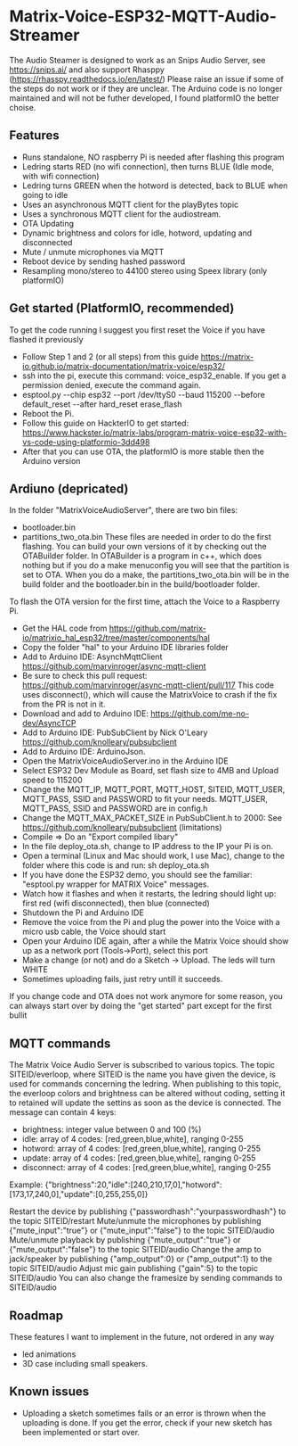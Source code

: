 # Matrix-Voice-ESP32-MQTT-Audio-Streamer

The Audio Steamer is designed to work as an Snips Audio Server, see https://snips.ai/ and also support Rhasppy (https://rhasspy.readthedocs.io/en/latest/)
Please raise an issue if some of the steps do not work or if they are unclear.
The Arduino code is no longer maintained and will not be futher developed, I found platformIO the better choise.

## Features

- Runs standalone, NO raspberry Pi is needed after flashing this program
- Ledring starts RED (no wifi connection), then turns BLUE (Idle mode, with wifi connection)
- Ledring turns GREEN when the hotword is detected, back to BLUE when going to idle
- Uses an asynchronous MQTT client for the playBytes topic
- Uses a synchronous MQTT client for the audiostream.
- OTA Updating
- Dynamic brightness and colors for idle, hotword, updating and disconnected
- Mute / unmute microphones via MQTT
- Reboot device by sending hashed password
- Resampling mono/stereo to 44100 stereo using Speex library (only platformIO)

## Get started (PlatformIO, recommended)

To get the code running I suggest you first reset the Voice if you have flashed it previously

- Follow Step 1 and 2 (or all steps) from this guide https://matrix-io.github.io/matrix-documentation/matrix-voice/esp32/
- ssh into the pi, execute this command: voice_esp32_enable. If you get a permission denied, execute the command again. 
- esptool.py --chip esp32 --port /dev/ttyS0 --baud 115200 --before default_reset --after hard_reset erase_flash
- Reboot the Pi.
- Follow this guide on HackterIO to get started: https://www.hackster.io/matrix-labs/program-matrix-voice-esp32-with-vs-code-using-platformio-3dd498
- After that you can use OTA, the platformIO is more stable then the Arduino version

## Ardiuno (depricated)

In the folder "MatrixVoiceAudioServer", there are two bin files:
- bootloader.bin
- partitions_two_ota.bin
These files are needed in order to do the first flashing. You can build your own versions of it by checking out the OTABuilder folder.
In OTABuilder is a program in c++, which does nothing but if you do a make menuconfig you will see that the partition is set to OTA.
When you do a make, the partitions_two_ota.bin will be in the build folder and the bootloader.bin in the build/bootloader folder.

To flash the OTA version for the first time, attach the Voice to a Raspberry Pi. 
- Get the HAL code from https://github.com/matrix-io/matrixio_hal_esp32/tree/master/components/hal
- Copy the folder "hal" to your Arduino IDE libraries folder
- Add to Arduino IDE: AsynchMqttClient https://github.com/marvinroger/async-mqtt-client
- Be sure to check this pull request: https://github.com/marvinroger/async-mqtt-client/pull/117
  This code uses disconnect(), which will cause the MatrixVoice to crash if the fix from the PR is not in it.
- Download and add to Arduino IDE: https://github.com/me-no-dev/AsyncTCP
- Add to Arduino IDE: PubSubClient by Nick O'Leary https://github.com/knolleary/pubsubclient
- Add to Arduino IDE: ArduinoJson.
- Open the MatrixVoiceAudioServer.ino in the Arduino IDE
- Select ESP32 Dev Module as Board, set flash size to 4MB and Upload speed to 115200
- Change the MQTT_IP, MQTT_PORT, MQTT_HOST, SITEID, MQTT_USER, MQTT_PASS, SSID and PASSWORD to fit your needs. MQTT_USER, MQTT_PASS, SSID and PASSWORD are in config.h
- Change the MQTT_MAX_PACKET_SIZE in PubSubClient.h to 2000: See https://github.com/knolleary/pubsubclient (limitations)
- Compile => Do an "Export compiled libary"
- In the file deploy_ota.sh, change to IP address to the IP your Pi is on.
- Open a terminal (Linux and Mac should work, I use Mac), change to the folder where this code is and run: sh deploy_ota.sh
- If you have done the ESP32 demo, you should see the familiar: "esptool.py wrapper for MATRIX Voice" messages.
- Watch how it flashes and when it restarts, the ledring should light up: first red (wifi disconnected), then blue (connected)
- Shutdown the Pi and Arduino IDE
- Remove the voice from the Pi and plug the power into the Voice with a micro usb cable, the Voice should start
- Open your Arduino IDE again, after a while the Matrix Voice should show up as a network port (Tools->Port), select this port
- Make a change (or not) and do a Sketch -> Upload. The leds will turn WHITE
- Sometimes uploading fails, just retry untill it succeeds.

If you change code and OTA does not work anymore for some reason, you can always start over by doing the "get started" part except for the first bullit 

## MQTT commands

The Matrix Voice Audio Server is subscribed to various topics.
The topic SITEID/everloop, where SITEID is the name you have given the device, is used for commands concerning the ledring.
When publishing to this topic, the everloop colors and brightness can be altered without coding, setting it to retained will update the settins as soon as the device is connected.
The message can contain 4 keys:
 - brightness: integer value between 0 and 100 (%)
 - idle: array of 4 codes: [red,green,blue,white], ranging 0-255
 - hotword: array of 4 codes: [red,green,blue,white], ranging 0-255
 - update: array of 4 codes: [red,green,blue,white], ranging 0-255
 - disconnect: array of 4 codes: [red,green,blue,white], ranging 0-255

Example: {"brightness":20,"idle":[240,210,17,0],"hotword":[173,17,240,0],"update":[0,255,255,0]}

Restart the device by publishing {"passwordhash":"yourpasswordhash"} to the topic SITEID/restart 
Mute/unmute the microphones by publishing {"mute_input":"true"} or {"mute_input":"false"} to the topic SITEID/audio
Mute/unmute playback by publishing {"mute_output":"true"} or {"mute_output":"false"} to the topic SITEID/audio
Change the amp to jack/speaker by publishing {"amp_output":0} or {"amp_output":1} to the topic SITEID/audio
Adjust mic gain publishing {"gain":5} to the topic SITEID/audio
You can also change the framesize by sending commands to SITEID/audio

## Roadmap

These features I want to implement in the future, not ordered in any way
- led animations
- 3D case including small speakers.

## Known issues
- Uploading a sketch sometimes fails or an error is thrown when the uploading is done. If you get the error, check if your new sketch has been implemented or start over.
